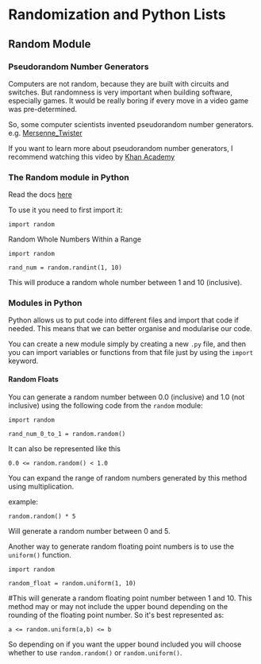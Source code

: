 # Randomization and Python Lists

## Random Module
### Pseudorandom Number Generators
Computers are not random, because they are built with circuits and switches. But randomness is very important when building software, especially games. It would be really boring if every move in a video game was pre-determined.

So, some computer scientists invented pseudorandom number generators. e.g. [Mersenne_Twister](https://en.wikipedia.org/wiki/Mersenne_Twister)

If you want to learn more about pseudorandom number generators, I recommend watching this video by [Khan Academy](https://www.youtube.com/watch?v=GtOt7EBNEwQ&ab_channel=KhanAcademyLabs)

### The Random module in Python
Read the docs [here](https://docs.python.org/3/library/random.html)

To use it you need to first import it:
```
import random
```

Random Whole Numbers Within a Range

```
import random

rand_num = random.randint(1, 10)
```
This will produce a random whole number between 1 and 10 (inclusive).

### Modules in Python
Python allows us to put code into different files and import that code if needed. This means that we can better organise and modularise our code.

You can create a new module simply by creating a new ```.py``` file, and then you can import variables or functions from that file just by using the ```import``` keyword.

#### Random Floats
You can generate a random number between 0.0 (inclusive) and 1.0 (not inclusive) using the following code from the ```random``` module:

```
import random

rand_num_0_to_1 = random.random()
```
It can also be represented like this

```
0.0 <= random.random() < 1.0
```

You can expand the range of random numbers generated by this method using multiplication.

example: 
```
random.random() * 5
```

Will generate a random number between 0 and 5.

Another way to generate random floating point numbers is to use the ```uniform()``` function.

```
import random

random_float = random.uniform(1, 10)
```

#This will generate a random floating point number between 1 and 10.
This method may or may not include the upper bound depending on the rounding of the floating point number. So it's best represented as:

```
a <= random.uniform(a,b) <= b
```

So depending on if you want the upper bound included you will choose whether to use ```random.random()``` or ```random.uniform()```.
